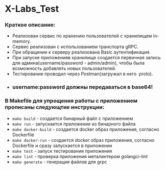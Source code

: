 # X-Labs_Test

### Краткое описание:
- Реализован сервис по хранению пользователей с хранилищем in-memory.
- Сервис реализован с использованием транспорта gRPC. 
- При обращении к серверу реализована Basic аутентификация.
- При запуске приложенияв хранилище создается первичная запись для админа(username/password - admin/admin), 
чтобы была возможность добавлять новых пользователей. 
- Тестирование проводил через Postman(загружал в него .proto).
- ### username:password должны передаваться в base64!

### В Makefile для упрощения работы с приложением прописаны следующтие инструкции:
- `make build` - создается бинарный файл с приложением
- `make run`  - запускается приложение из бинарного файла
- `make docker-build` - создается docker образ приложения, согласно Dockerfile
- `make docker-run` - создается docker образ приложения, согласно Dockerfile и сразу запускается в приложении
- `make test`  - запуск тестирования приложения
- `make lint` - проверка приложения металинтером golangci-lint
- `make generate` - генерация файлов для grpc